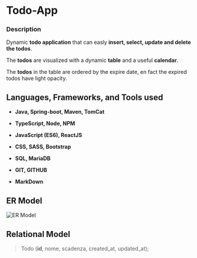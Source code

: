 # Todo-App

  

### Description

  

Dynamic **todo application** that can easly **insert, select, update and delete the todos**.

The **todos** are visualized with a dynamic **table** and a useful **calendar**.

The **todos** in the table are ordered by the expire date, en fact the expired todos have light opacity.

  

## Languages, Frameworks, and Tools used

  

-  **Java, Spring-boot, Maven, TomCat**

-  **TypeScript, Node, NPM**

-  **JavaScript (ES6), ReactJS**

-  **CSS, SASS, Bootstrap**

-  **SQL, MariaDB**

-  **GIT, GITHUB**

-  **MarkDown**

  

## ER Model

  

![ ER Model](http://matteolambertucci.altervista.org/img/todo_app_ER.jpg  "Title")

  
  

## Relational Model

> Todo (**id**, nome, scadenza, created_at, updated_at);

  


